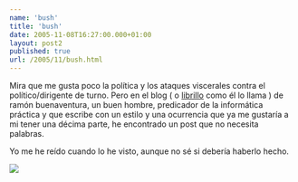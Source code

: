 ```yaml
---
name: 'bush'
title: 'bush'
date: 2005-11-08T16:27:00.000+01:00
layout: post2
published: true
url: /2005/11/bush.html
---
```


Mira que me gusta poco la política y los ataques viscerales contra el político/dirigente de turno. Pero en el blog ( o [librillo](http://librillo.rbuenaventura.com) como él lo llama ) de ramón buenaventura, un buen hombre, predicador de la informática práctica y que escribe con un estilo y una ocurrencia que ya me gustaría a mi tener una décima parte, he encontrado un post que no necesita palabras.  
  
Yo me he reído cuando lo he visto, aunque no sé si debería haberlo hecho.  
  
[![](http://www.rbuenaventura.com/bushes_pescadores.JPG)](http://www.rbuenaventura.com/bushes_pescadores.JPG)